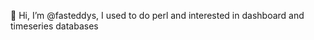 👋 Hi, I’m @fasteddys, I used to do perl and interested in dashboard and timeseries databases


<!---
fasteddys/fasteddys is a ✨ special ✨ repository because its `README.md` (this file) appears on your GitHub profile.
You can click the Preview link to take a look at your changes.
--->
